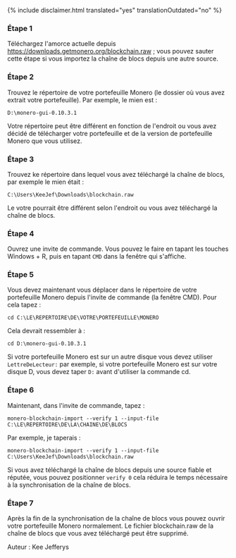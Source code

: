 {% include disclaimer.html translated="yes" translationOutdated="no" %}

### Étape 1

Téléchargez l'amorce actuelle depuis https://downloads.getmonero.org/blockchain.raw ; vous pouvez sauter cette étape si vous importez la chaîne de blocs depuis une autre source.

### Étape 2

Trouvez le répertoire de votre portefeuille Monero (le dossier où vous avez extrait votre portefeuille). Par exemple, le mien est :

`D:\monero-gui-0.10.3.1`

Votre répertoire peut être différent en fonction de l'endroit ou vous avez décidé de télécharger votre portefeuille et de la version de portefeuille Monero que vous utilisez.

### Étape 3

Trouvez ke répertoire dans lequel vous avez téléchargé la chaîne de blocs, par exemple le mien était :

`C:\Users\KeeJef\Downloads\blockchain.raw`

Le votre pourrait être différent selon l'endroit ou vous avez téléchargé la chaîne de blocs.

### Étape 4

Ouvrez une invite de commande. Vous pouvez le faire en tapant les touches Windows + R, puis en tapant `CMD` dans la fenêtre qui s'affiche.

### Étape 5

Vous devez maintenant vous déplacer dans le répertoire de votre portefeuille Monero depuis l'invite de commande (la fenêtre CMD). Pour cela tapez :

`cd C:\LE\REPERTOIRE\DE\VOTRE\PORTEFEUILLE\MONERO`

Cela devrait ressembler à :

`cd D:\monero-gui-0.10.3.1`

Si votre portefeuille Monero est sur un autre disque vous devez utiliser `LettreDeLecteur:` par exemple, si votre portefeuille Monero est sur votre disque D, vous devez taper `D:` avant d'utiliser la commande cd.

### Étape 6

Maintenant, dans l'invite de commande, tapez :

`monero-blockchain-import --verify 1 --input-file C:\LE\REPERTOIRE\DE\LA\CHAINE\DE\BLOCS`

Par exemple, je taperais :

`monero-blockchain-import --verify 1 --input-file C:\Users\KeeJef\Downloads\blockchain.raw`

Si vous avez téléchargé la chaîne de blocs depuis une source fiable et réputée, vous pouvez positionner `verify 0` cela réduira le temps nécessaire à la synchronisation de la chaîne de blocs.

### Étape 7

Après la fin de la synchronisation de la chaîne de blocs vous pouvez ouvrir votre portefeuille Monero normalement. Le fichier blockchain.raw de la chaîne de blocs que vous avez téléchargé peut être supprimé.


Auteur : Kee Jefferys
